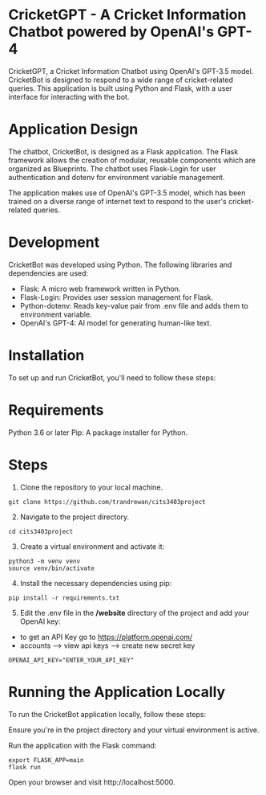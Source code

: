 # CricketGPT - A Cricket Information Chatbot powered by OpenAI's GPT-4
CricketGPT, a Cricket Information Chatbot using OpenAI's GPT-3.5 model. CricketBot is designed to respond to a wide range of cricket-related queries. This application is built using Python and Flask, with a user interface for interacting with the bot.

# Application Design
The chatbot, CricketBot, is designed as a Flask application. The Flask framework allows the creation of modular, reusable components which are organized as Blueprints. The chatbot uses Flask-Login for user authentication and dotenv for environment variable management.

The application makes use of OpenAI's GPT-3.5 model, which has been trained on a diverse range of internet text to respond to the user's cricket-related queries.

# Development
CricketBot was developed using Python. The following libraries and dependencies are used:

- Flask: A micro web framework written in Python.
- Flask-Login: Provides user session management for Flask.
- Python-dotenv: Reads key-value pair from .env file and adds them to environment variable.
- OpenAI's GPT-4: AI model for generating human-like text.

# Installation
To set up and run CricketBot, you'll need to follow these steps:
# Requirements
Python 3.6 or later
Pip: A package installer for Python.
# Steps
1. Clone the repository to your local machine.
```
git clone https://github.com/trandrewan/cits3403project
```
2. Navigate to the project directory.
```
cd cits3403project
```
3. Create a virtual environment and activate it:
```
python3 -m venv venv
source venv/bin/activate
```
4. Install the necessary dependencies using pip:
```
pip install -r requirements.txt
```
5. Edit the .env file in the **/website** directory of the project and add your OpenAI key:
- to get an API Key go to https://platform.openai.com/
- accounts --> view api keys --> create new secret key
```
OPENAI_API_KEY="ENTER_YOUR_API_KEY"
```

# Running the Application Locally
To run the CricketBot application locally, follow these steps:

Ensure you're in the project directory and your virtual environment is active.

Run the application with the Flask command:
```
export FLASK_APP=main
flask run
```
Open your browser and visit http://localhost:5000.
